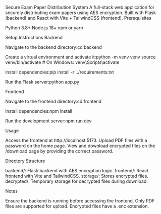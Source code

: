 Secure Exam Paper Distribution System
A full-stack web application for securely distributing exam papers using AES encryption. Built with Flask (backend) and React with Vite + TailwindCSS (frontend).
Prerequisites

Python 3.8+
Node.js 18+
npm or yarn

Setup Instructions
Backend

Navigate to the backend directory:cd backend


Create a virtual environment and activate it:python -m venv venv
source venv/bin/activate  # On Windows: venv\Scripts\activate


Install dependencies:pip install -r ../requirements.txt


Run the Flask server:python app.py



Frontend

Navigate to the frontend directory:cd frontend


Install dependencies:npm install


Run the development server:npm run dev



Usage

Access the frontend at http://localhost:5173.
Upload PDF files with a password on the home page.
View and download encrypted files on the /download page by providing the correct password.

Directory Structure

backend/: Flask backend with AES encryption logic.
frontend/: React frontend with Vite and TailwindCSS.
storage/: Stores encrypted files.
decrypted/: Temporary storage for decrypted files during download.

Notes

Ensure the backend is running before accessing the frontend.
Only PDF files are supported for upload.
Encrypted files have a .enc extension.


